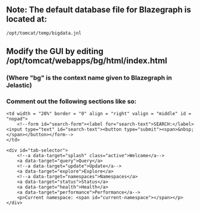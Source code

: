 ## Note: The default database file for Blazegraph is located at:
`/opt/tomcat/temp/bigdata.jnl`

## Modify the GUI by editing /opt/tomcat/webapps/bg/html/index.html
### (Where "bg" is the context name given to Blazegraph in Jelastic)
### Comment out the following sections like so:
```
<td width = "20%" border = "0" align = "right" valign = "middle" id = "nopad">
    <!--form id="search-form"><label for="search-text">SEARCH:</label> <input type="text" id="search-text"><button type="submit"><span>&nbsp;</span></button></form-->
</td>
```
```
<div id="tab-selector">
    <!--a data-target="splash" class="active">Welcome</a-->
    <a data-target="query">Query</a>
    <!--a data-target="update">Update</a-->
    <a data-target="explore">Explore</a>
    <!--a data-target="namespaces">Namespaces</a>
    <a data-target="status">Status</a>
    <a data-target="health">Health</a>
    <a data-target="performance">Performance</a-->
    <p>Current namespace: <span id="current-namespace"></span></p>
</div>
```
